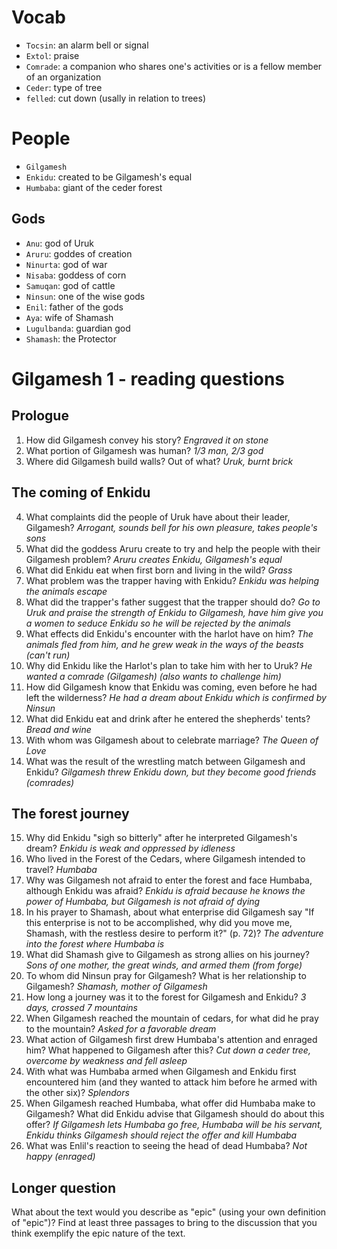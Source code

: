 
# Vocab

- `Tocsin`: an alarm bell or signal
- `Extol`: praise
- `Comrade`: a companion who shares one's activities or is a fellow member of an organization
- `Ceder`: type of tree
- `felled`: cut down (usally in relation to trees)

# People

- `Gilgamesh`
- `Enkidu`: created to be Gilgamesh's equal
- `Humbaba`: giant of the ceder forest

## Gods

- `Anu`: god of Uruk
- `Aruru`: goddes of creation
- `Ninurta`: god of war
- `Nisaba`: goddess of corn
- `Samuqan`: god of cattle
- `Ninsun`: one of the wise gods
- `Enil`: father of the gods
- `Aya`: wife of Shamash
- `Lugulbanda`: guardian god
- `Shamash`: the Protector

# Gilgamesh 1 - reading questions

## Prologue

1. How did Gilgamesh convey his story?
*Engraved it on stone*
2. What portion of Gilgamesh was human?
*1/3 man, 2/3 god*
3. Where did Gilgamesh build walls? Out of what?
*Uruk, burnt brick*

## The coming of Enkidu

4. What complaints did the people of Uruk have about their leader, Gilgamesh?
*Arrogant, sounds bell for his own pleasure, takes people's sons*
5. What did the goddess Aruru create to try and help the people with their Gilgamesh problem?
*Aruru creates Enkidu, Gilgamesh's equal*
6. What did Enkidu eat when first born and living in the wild?
*Grass*
7. What problem was the trapper having with Enkidu?
*Enkidu was helping the animals escape*
8. What did the trapper's father suggest that the trapper should do?
*Go to Uruk and praise the strength of Enkidu to Gilgamesh, have him give you a women to seduce Enkidu so he will be rejected by the animals*
9. What effects did Enkidu's encounter with the harlot have on him?
*The animals fled from him, and he grew weak in the ways of the beasts (can't run)*
10. Why did Enkidu like the Harlot's plan to take him with her to Uruk?
*He wanted a comrade (Gilgamesh) (also wants to challenge him)*
11. How did Gilgamesh know that Enkidu was coming, even before he had left the wilderness?
*He had a dream about Enkidu which is confirmed by Ninsun*
12. What did Enkidu eat and drink after he entered the shepherds' tents?
*Bread and wine*
13. With whom was Gilgamesh about to celebrate marriage?
*The Queen of Love*
14. What was the result of the wrestling match between Gilgamesh and Enkidu?
*Gilgamesh threw Enkidu down, but they become good friends (comrades)*

## The forest journey

15. Why did Enkidu "sigh so bitterly" after he interpreted Gilgamesh's dream?
*Enkidu is weak and oppressed by idleness*
16. Who lived in the Forest of the Cedars, where Gilgamesh intended to travel?
*Humbaba*
17. Why was Gilgamesh not afraid to enter the forest and face Humbaba, although Enkidu was afraid?
*Enkidu is afraid because he knows the power of Humbaba, but Gilgamesh is not afraid of dying* 
18. In his prayer to Shamash, about what enterprise did Gilgamesh say "If this enterprise is not to be accomplished, why did you move me, Shamash, with the restless desire to perform it?" (p. 72)?
*The adventure into the forest where Humbaba is*
19. What did Shamash give to Gilgamesh as strong allies on his journey?
*Sons of one mother, the great winds, and armed them (from forge)*
20. To whom did Ninsun pray for Gilgamesh? What is her relationship to Gilgamesh?
*Shamash, mother of Gilgamesh*
21. How long a journey was it to the forest for Gilgamesh and Enkidu?
*3 days, crossed 7 mountains*
22. When Gilgamesh reached the mountain of cedars, for what did he pray to the mountain?
*Asked for a favorable dream*
23. What action of Gilgamesh first drew Humbaba's attention and enraged him? What happened to Gilgamesh after this?
*Cut down a ceder tree, overcome by weakness and fell asleep*
24. With what was Humbaba armed when Gilgamesh and Enkidu first encountered him (and they wanted to attack him before he armed with the other six)?
*Splendors*
25. When Gilgamesh reached Humbaba, what offer did Humbaba make to Gilgamesh? What did Enkidu advise that Gilgamesh should do about this offer?
*If Gilgamesh lets Humbaba go free, Humbaba will be his servant,
Enkidu thinks Gilgamesh should reject the offer and kill Humbaba*
26. What was Enlil's reaction to seeing the head of dead Humbaba?
*Not happy (enraged)*

## Longer question

What about the text would you describe as "epic" (using your own definition of "epic")?
Find at least three passages to bring to the discussion that you think exemplify the epic nature of the text.


